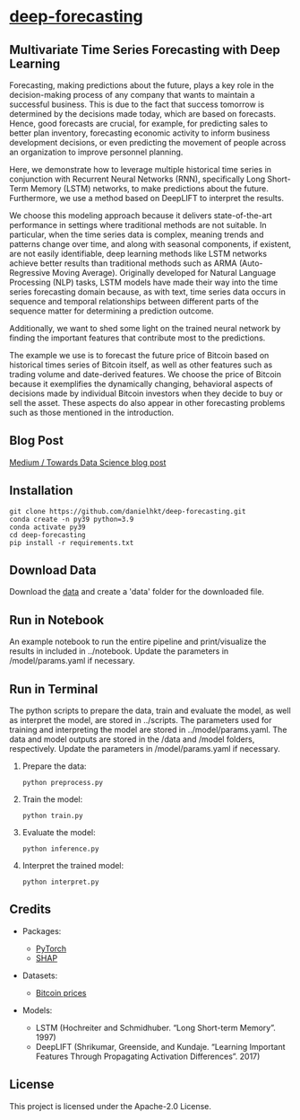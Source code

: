 # [deep-forecasting](https://github.com/danielhkt/deep-forecasting)

## Multivariate Time Series Forecasting with Deep Learning

Forecasting, making predictions about the future, plays a key role in the decision-making process of any company that wants to maintain a successful business. This is due to the fact that success tomorrow is determined by the decisions made today, which are based on forecasts. Hence, good forecasts are crucial, for example, for predicting sales to better plan inventory, forecasting economic activity to inform business development decisions, or even predicting the movement of people across an organization to improve personnel planning.

Here, we demonstrate how to leverage multiple historical time series in conjunction with Recurrent Neural Networks (RNN), specifically Long Short-Term Memory (LSTM) networks, to make predictions about the future. Furthermore, we use a method based on DeepLIFT to interpret the results. 

We choose this modeling approach because it delivers state-of-the-art performance in settings where traditional methods are not suitable. In particular, when the time series data is complex, meaning trends and patterns change over time, and along with seasonal components, if existent, are not easily identifiable, deep learning methods like LSTM networks achieve better results than traditional methods such as ARMA (Auto-Regressive Moving Average). Originally developed for Natural Language Processing (NLP) tasks, LSTM models have made their way into the time series forecasting domain because, as with text, time series data occurs in sequence and temporal relationships between different parts of the sequence matter for determining a prediction outcome. 

Additionally, we want to shed some light on the trained neural network by finding the important features that contribute most to the predictions.

The example we use is to forecast the future price of Bitcoin based on historical times series of Bitcoin itself, as well as other features such as trading volume and date-derived features. We choose the price of Bitcoin because it exemplifies the dynamically changing, behavioral aspects of decisions made by individual Bitcoin investors when they decide to buy or sell the asset. These aspects do also appear in other forecasting problems such as those mentioned in the introduction.

## Blog Post

[Medium / Towards Data Science blog post](https://towardsdatascience.com/multivariate-time-series-forecasting-with-deep-learning-3e7b3e2d2bcf)

## Installation

```
git clone https://github.com/danielhkt/deep-forecasting.git
conda create -n py39 python=3.9
conda activate py39
cd deep-forecasting
pip install -r requirements.txt
```

## Download Data

Download the [data](https://finance.yahoo.com/quote/BTC-USD/history?p=BTC-USD) and create a 'data' folder for the downloaded file.

## Run in Notebook

An example notebook to run the entire pipeline and print/visualize the results in included in ../notebook.
Update the parameters in /model/params.yaml if necessary.

## Run in Terminal

The python scripts to prepare the data, train and evaluate the model, as well as interpret the model, 
are stored in ../scripts. The parameters used for training and interpreting the model are stored in 
../model/params.yaml. The data and model outputs are stored in the /data and /model folders, respectively.
Update the parameters in /model/params.yaml if necessary.

1. Prepare the data:
    ```
    python preprocess.py
    ```
2. Train the model:
    ```
    python train.py
    ```
3. Evaluate the model:
    ```
    python inference.py
    ```
4. Interpret the trained model:
    ```
    python interpret.py
    ```

## Credits

* Packages:
    * [PyTorch](https://pytorch.org/)
    * [SHAP](https://shap-lrjball.readthedocs.io/en/latest/generated/shap.DeepExplainer.html)
    
* Datasets:
    * [Bitcoin prices](https://finance.yahoo.com/quote/BTC-USD/history?p=BTC-USD)
    

* Models:
    * LSTM (Hochreiter and Schmidhuber. “Long Short-term Memory”. 1997)
    * DeepLIFT (Shrikumar, Greenside, and Kundaje. “Learning Important Features Through Propagating Activation Differences”. 2017)
    
## License

This project is licensed under the Apache-2.0 License.
